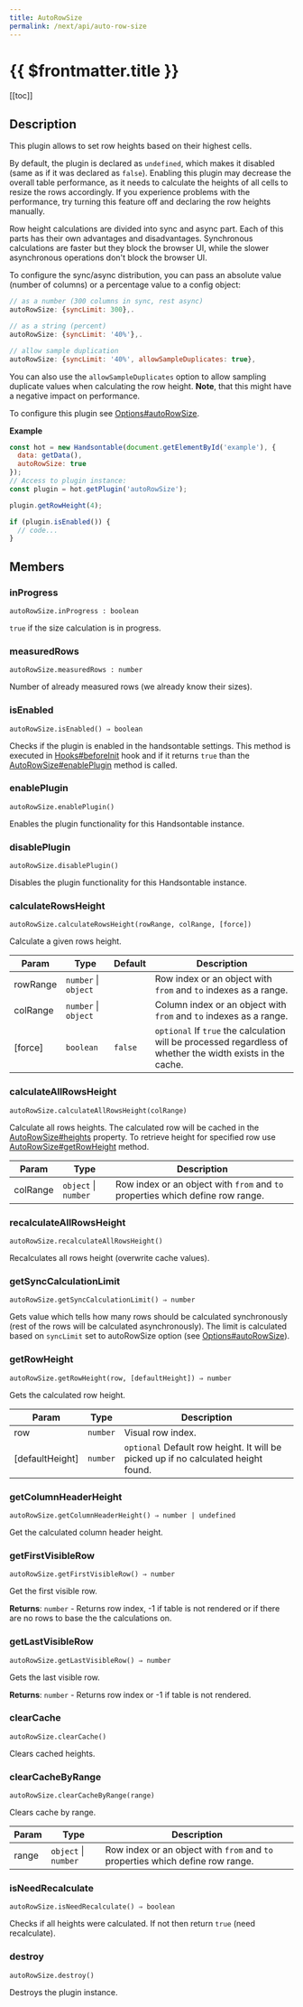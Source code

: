 ```yaml
---
title: AutoRowSize
permalink: /next/api/auto-row-size
---
```


# {{ $frontmatter.title }}

[[toc]]

## Description


This plugin allows to set row heights based on their highest cells.

By default, the plugin is declared as `undefined`, which makes it disabled (same as if it was declared as `false`).
Enabling this plugin may decrease the overall table performance, as it needs to calculate the heights of all cells to
resize the rows accordingly.
If you experience problems with the performance, try turning this feature off and declaring the row heights manually.

Row height calculations are divided into sync and async part. Each of this parts has their own advantages and
disadvantages. Synchronous calculations are faster but they block the browser UI, while the slower asynchronous
operations don't block the browser UI.

To configure the sync/async distribution, you can pass an absolute value (number of columns) or a percentage value to a config object:
```js
// as a number (300 columns in sync, rest async)
autoRowSize: {syncLimit: 300},.

// as a string (percent)
autoRowSize: {syncLimit: '40%'},.

// allow sample duplication
autoRowSize: {syncLimit: '40%', allowSampleDuplicates: true},
```

You can also use the `allowSampleDuplicates` option to allow sampling duplicate values when calculating the row
height. __Note__, that this might have a negative impact on performance.

To configure this plugin see [Options#autoRowSize](options#autorowsize).


**Example**  
```js
const hot = new Handsontable(document.getElementById('example'), {
  data: getData(),
  autoRowSize: true
});
// Access to plugin instance:
const plugin = hot.getPlugin('autoRowSize');

plugin.getRowHeight(4);

if (plugin.isEnabled()) {
  // code...
}
```

## Members
### inProgress
`autoRowSize.inProgress : boolean`

`true` if the size calculation is in progress.



### measuredRows
`autoRowSize.measuredRows : number`

Number of already measured rows (we already know their sizes).



### isEnabled
`autoRowSize.isEnabled() ⇒ boolean`

Checks if the plugin is enabled in the handsontable settings. This method is executed in [Hooks#beforeInit](hooks#beforeinit)
hook and if it returns `true` than the [AutoRowSize#enablePlugin](auto-row-size#enableplugin) method is called.



### enablePlugin
`autoRowSize.enablePlugin()`

Enables the plugin functionality for this Handsontable instance.



### disablePlugin
`autoRowSize.disablePlugin()`

Disables the plugin functionality for this Handsontable instance.



### calculateRowsHeight
`autoRowSize.calculateRowsHeight(rowRange, colRange, [force])`

Calculate a given rows height.


| Param | Type | Default | Description |
| --- | --- | --- | --- |
| rowRange | <code>number</code> \| <code>object</code> |  | Row index or an object with `from` and `to` indexes as a range. |
| colRange | <code>number</code> \| <code>object</code> |  | Column index or an object with `from` and `to` indexes as a range. |
| [force] | <code>boolean</code> | <code>false</code> | `optional` If `true` the calculation will be processed regardless of whether the width exists in the cache. |



### calculateAllRowsHeight
`autoRowSize.calculateAllRowsHeight(colRange)`

Calculate all rows heights. The calculated row will be cached in the [AutoRowSize#heights](auto-row-size#heights) property.
To retrieve height for specified row use [AutoRowSize#getRowHeight](auto-row-size#getrowheight) method.


| Param | Type | Description |
| --- | --- | --- |
| colRange | <code>object</code> \| <code>number</code> | Row index or an object with `from` and `to` properties which define row range. |



### recalculateAllRowsHeight
`autoRowSize.recalculateAllRowsHeight()`

Recalculates all rows height (overwrite cache values).



### getSyncCalculationLimit
`autoRowSize.getSyncCalculationLimit() ⇒ number`

Gets value which tells how many rows should be calculated synchronously (rest of the rows will be calculated
asynchronously). The limit is calculated based on `syncLimit` set to autoRowSize option (see [Options#autoRowSize](options#autorowsize)).



### getRowHeight
`autoRowSize.getRowHeight(row, [defaultHeight]) ⇒ number`

Gets the calculated row height.


| Param | Type | Description |
| --- | --- | --- |
| row | <code>number</code> | Visual row index. |
| [defaultHeight] | <code>number</code> | `optional` Default row height. It will be picked up if no calculated height found. |



### getColumnHeaderHeight
`autoRowSize.getColumnHeaderHeight() ⇒ number | undefined`

Get the calculated column header height.



### getFirstVisibleRow
`autoRowSize.getFirstVisibleRow() ⇒ number`

Get the first visible row.


**Returns**: <code>number</code> - Returns row index, -1 if table is not rendered or if there are no rows to base the the calculations on.  

### getLastVisibleRow
`autoRowSize.getLastVisibleRow() ⇒ number`

Gets the last visible row.


**Returns**: <code>number</code> - Returns row index or -1 if table is not rendered.  

### clearCache
`autoRowSize.clearCache()`

Clears cached heights.



### clearCacheByRange
`autoRowSize.clearCacheByRange(range)`

Clears cache by range.


| Param | Type | Description |
| --- | --- | --- |
| range | <code>object</code> \| <code>number</code> | Row index or an object with `from` and `to` properties which define row range. |



### isNeedRecalculate
`autoRowSize.isNeedRecalculate() ⇒ boolean`

Checks if all heights were calculated. If not then return `true` (need recalculate).



### destroy
`autoRowSize.destroy()`

Destroys the plugin instance.



